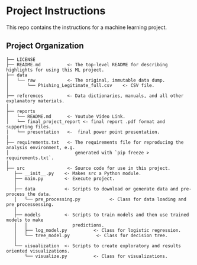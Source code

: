 Project Instructions
==============================

This repo contains the instructions for a machine learning project.

Project Organization
------------

    ├── LICENSE
    ├── README.md          <- The top-level README for describing highlights for using this ML project.
    ├── data
    │   └── raw            <- The original, immutable data dump.
    │       └── Phishing_Legitimate_full.csv    <- CSV file.
    │
    ├── references         <- Data dictionaries, manuals, and all other explanatory materials.
    │
    ├── reports            
    │   └── README.md      <- Youtube Video Link.
    │   └── final_project_report <- final report .pdf format and supporting files.
    │   └── presentation   <-  final power point presentation.
    |
    ├── requirements.txt   <- The requirements file for reproducing the analysis environment, e.g.
    │                         generated with `pip freeze > requirements.txt`.
    │
    ├── src                <- Source code for use in this project.
       ├── __init__.py    <- Makes src a Python module.
       ├── main.py        <- Execute project.
       │
       ├── data           <- Scripts to download or generate data and pre-process the data.
       │   └── pre_processing.py           <- Class for data loading and pre processessing.
       │
       ├── models         <- Scripts to train models and then use trained models to make
       │   │                 predictions.
       │   ├── log_model.py          <- Class for logistic regression.
       │   └── tree_model.py          <- Class for decision tree.
       │
       └── visualization  <- Scripts to create exploratory and results oriented visualizations.
           └── visualize.py          <- Class for visualizations.